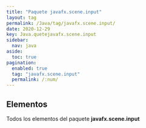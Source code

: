 ```yaml
---
title: "Paquete javafx.scene.input"
layout: tag
permalink: /Java/tag/javafx.scene.input/
date: 2020-12-29
key: Java.quetejavafx.scene.input
sidebar: 
  nav: java
aside: 
  toc: true
pagination: 
  enabled: true
  tag: "javafx.scene.input"
  permalink: /:num/
---
```


<h2>Elementos</h2>
Todos los elementos del paquete <strong>javafx.scene.input</strong>
